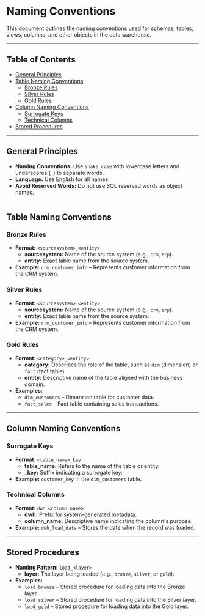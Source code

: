 # Naming Conventions

This document outlines the naming conventions used for schemas, tables, views, columns, and other objects in the data warehouse.

---

## Table of Contents
- [General Principles](#general-principles)
- [Table Naming Conventions](#table-naming-conventions)
  - [Bronze Rules](#bronze-rules)
  - [Silver Rules](#silver-rules)
  - [Gold Rules](#gold-rules)
- [Column Naming Conventions](#column-naming-conventions)
  - [Surrogate Keys](#surrogate-keys)
  - [Technical Columns](#technical-columns)
- [Stored Procedures](#stored-procedures)

---

## General Principles
- **Naming Conventions:** Use `snake_case` with lowercase letters and underscores (`_`) to separate words.
- **Language:** Use English for all names.
- **Avoid Reserved Words:** Do not use SQL reserved words as object names.

---

## Table Naming Conventions

### Bronze Rules
- **Format:** `<sourcesystem>_<entity>`
  - **sourcesystem:** Name of the source system (e.g., `crm`, `erp`).
  - **entity:** Exact table name from the source system.
- **Example:** `crm_customer_info` – Represents customer information from the CRM system.

### Silver Rules
- **Format:** `<sourcesystem>_<entity>`
  - **sourcesystem:** Name of the source system (e.g., `crm`, `erp`).
  - **entity:** Exact table name from the source system.
- **Example:** `crm_customer_info` – Represents customer information from the CRM system.

### Gold Rules
- **Format:** `<category>_<entity>`
  - **category:** Describes the role of the table, such as `dim` (dimension) or `fact` (fact table).
  - **entity:** Descriptive name of the table aligned with the business domain.
- **Examples:**
  - `dim_customers` – Dimension table for customer data.
  - `fact_sales` – Fact table containing sales transactions.

---

## Column Naming Conventions

### Surrogate Keys
- **Format:** `<table_name>_key`
  - **table_name:** Refers to the name of the table or entity.
  - **_key:** Suffix indicating a surrogate key.
- **Example:** `customer_key` in the `dim_customers` table.

### Technical Columns
- **Format:** `dwh_<column_name>`
  - **dwh:** Prefix for system-generated metadata.
  - **column_name:** Descriptive name indicating the column's purpose.
- **Example:** `dwh_load_date` – Stores the date when the record was loaded.

---

## Stored Procedures
- **Naming Pattern:** `load_<layer>`
  - **layer:** The layer being loaded (e.g., `bronze`, `silver`, or `gold`).
- **Examples:**
  - `load_bronze` – Stored procedure for loading data into the Bronze layer.
  - `load_silver` – Stored procedure for loading data into the Silver layer.
  - `load_gold` – Stored procedure for loading data into the Gold layer.
